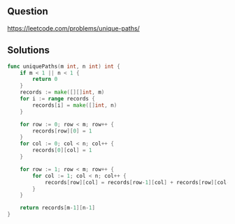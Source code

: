 ## Question

https://leetcode.com/problems/unique-paths/

## Solutions

```go
func uniquePaths(m int, n int) int {
	if m < 1 || n < 1 {
		return 0
	}
	records := make([][]int, m)
	for i := range records {
		records[i] = make([]int, n)
	}

	for row := 0; row < m; row++ {
		records[row][0] = 1
	}
	for col := 0; col < n; col++ {
		records[0][col] = 1
	}

	for row := 1; row < m; row++ {
		for col := 1; col < n; col++ {
			records[row][col] = records[row-1][col] + records[row][col-1]
		}
	}

	return records[m-1][n-1]
}
```
